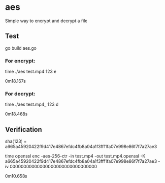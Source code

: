 # aes
Simple way to encrypt and decrypt a file

## Test

go build aes.go

### For encrypt:

time ./aes test.mp4 123 e

0m18.167s

### For decrypt:

time ./aes test.mp4_ 123 d

0m18.468s

## Verification

sha(123) = a665a45920422f9d417e4867efdc4fb8a04a1f3fff1fa07e998e86f7f7a27ae3

time openssl enc -aes-256-ctr -in test.mp4 -out test.mp4.openssl -K a665a45920422f9d417e4867efdc4fb8a04a1f3fff1fa07e998e86f7f7a27ae3 -iv 00000000000000000000000000000000

0m10.658s


